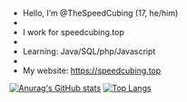 - Hello, I’m @TheSpeedCubing (17, he/him)
-
- I work for speedcubing.top
-
- Learning: Java/SQL/php/Javascript
-
- My website: https://speedcubing.top

[![Anurag's GitHub stats](https://github-readme-stats.vercel.app/api?username=TheSpeedCubing&count_private=true&show_icons=true&theme=dracula)](https://github.com/anuraghazra/github-readme-stats)
[![Top Langs](https://github-readme-stats.vercel.app/api/top-langs/?username=TheSpeedCubing&theme=dracula)](https://github.com/anuraghazra/github-readme-stats)
<!---
TheSpeedCubing/TheSpeedCubing is a ✨ special ✨ repository because its `README.md` (this file) appears on your GitHub profile.
You can click the Preview link to take a look at your changes.
--->
